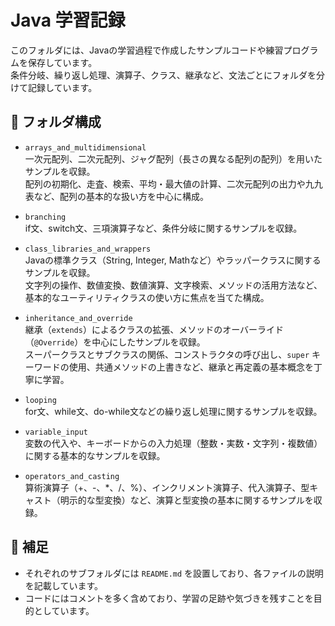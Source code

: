 # Java 学習記録

このフォルダには、Javaの学習過程で作成したサンプルコードや練習プログラムを保存しています。  
条件分岐、繰り返し処理、演算子、クラス、継承など、文法ごとにフォルダを分けて記録しています。

## 📁 フォルダ構成
- `arrays_and_multidimensional`  
  一次元配列、二次元配列、ジャグ配列（長さの異なる配列の配列）を用いたサンプルを収録。  
  配列の初期化、走査、検索、平均・最大値の計算、二次元配列の出力や九九表など、配列の基本的な扱い方を中心に構成。  

- `branching`  
  if文、switch文、三項演算子など、条件分岐に関するサンプルを収録。

- `class_libraries_and_wrappers`  
  Javaの標準クラス（String, Integer, Mathなど）やラッパークラスに関するサンプルを収録。  
  文字列の操作、数値変換、数値演算、文字検索、メソッドの活用方法など、基本的なユーティリティクラスの使い方に焦点を当てた構成。  
  
- `inheritance_and_override`  
  継承（`extends`）によるクラスの拡張、メソッドのオーバーライド（`@Override`）を中心にしたサンプルを収録。  
  スーパークラスとサブクラスの関係、コンストラクタの呼び出し、`super` キーワードの使用、共通メソッドの上書きなど、継承と再定義の基本概念を丁寧に学習。  
  
- `looping`  
  for文、while文、do-while文などの繰り返し処理に関するサンプルを収録。

- `variable_input`  
  変数の代入や、キーボードからの入力処理（整数・実数・文字列・複数値）に関する基本的なサンプルを収録。

- `operators_and_casting`  
  算術演算子（+、-、*、/、%）、インクリメント演算子、代入演算子、型キャスト（明示的な型変換）など、演算と型変換の基本に関するサンプルを収録。

## 📌 補足

- それぞれのサブフォルダには `README.md` を設置しており、各ファイルの説明を記載しています。
- コードにはコメントを多く含めており、学習の足跡や気づきを残すことを目的としています。